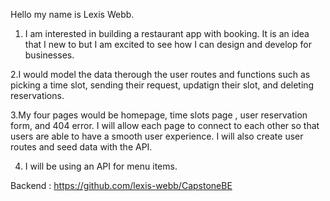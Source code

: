 Hello my name is Lexis Webb.

1. I am interested in building a restaurant app with booking. It is an idea that I new to but I am excited to see how I can design and develop for businesses.

2.I would model the data therough the user routes and functions such as picking a time slot, sending their request, updatign their slot, and deleting reservations.

3.My four pages would be homepage, time slots page , user reservation form, and 404 error. I will allow each page to connect to each other so that users are able to have a smooth user experience. I will also create user routes and seed data with the API.

4. I will  be using an API for menu items.

Backend : https://github.com/lexis-webb/CapstoneBE